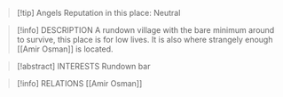 > [!tip] Angels Reputation in this place: Neutral

> [!info] DESCRIPTION
> A rundown village with the bare minimum around to survive, this place is for low lives. It is also where strangely enough [[Amir Osman]] is located.

> [!abstract] INTERESTS
> Rundown bar

> [!info] RELATIONS
> [[Amir Osman]]
